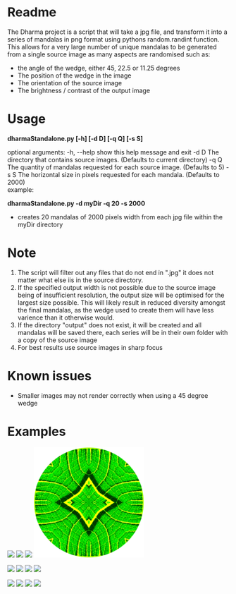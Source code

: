 # Readme

The Dharma project is a script that will take a jpg file, and transform it into a series of mandalas in png format using pythons random.randint function.  This allows for a very large number of unique mandalas to be generated from a single source image as many aspects are randomised such as:

- the angle of the wedge, either 45, 22.5 or 11.25 degrees
- The position of the wedge in the image
- The orientation of the source image
- The brightness / contrast of the output image 

# Usage

**dharmaStandalone.py \[-h\] \[-d D\] \[-q Q\] \[-s S\]**

optional arguments:
  -h, --help  show this help message and exit
  -d D        The directory that contains source images. (Defaults to current directory)
  -q Q        The quantity of mandalas requested for each source image. (Defaults to 5)
  -s S        The horizontal size in pixels requested for each mandala. (Defaults to 2000)
<br>
example:

**dharmaStandalone.py -d myDir -q 20 -s 2000**

- creates 20 mandalas of 2000 pixels width from each jpg file within the myDir directory

# Note
1. The script will filter out any files that do not end in ".jpg" it does not matter what else iis in the source directory.
1. If the specified output width is not possible due to the source image being of insufficient resolution, the output size will be optimised for the largest size possible.  This will likely result in reduced diversity amongst the final mandalas, as the wedge used to create them will have less varience than it otherwise would.
1. If the directory "output" does not exist, it will be created and all mandalas will be saved there, each series will be in their own folder with a copy of the source image
1. For best results use source images in sharp focus

# Known issues
- Smaller images may not render correctly when using a 45 degree wedge 

# Examples

<p float="left">
  <img src="https://github.com/u4nf/dharma/blob/master/examples/a.jpg" width="200" />
  <img src="https://github.com/u4nf/dharma/blob/master/examples/a1.png" width="250" />
  <img src="https://github.com/u4nf/dharma/blob/master/examples/a2.png" width="250" />
  <img src="https://github.com/u4nf/dharma/blob/master/examples/a3.png" width="250" />
</p>

<p float="left">
  <img src="https://github.com/u4nf/dharma/blob/master/examples/b.jpg" width="200" />
  <img src="https://github.com/u4nf/dharma/blob/master/examples/b1.png" width="250" />
  <img src="https://github.com/u4nf/dharma/blob/master/examples/b2.png" width="250" />
  <img src="https://github.com/u4nf/dharma/blob/master/examples/b3.png" width="250" />
</p>

<p float="left">
  <img src="https://github.com/u4nf/dharma/blob/master/examples/c.jpg" width="200" />
  <img src="https://github.com/u4nf/dharma/blob/master/examples/c1.png" width="250" />
  <img src="https://github.com/u4nf/dharma/blob/master/examples/c2.png" width="250" />
  <img src="https://github.com/u4nf/dharma/blob/master/examples/c3.png" width="250" />
</p>